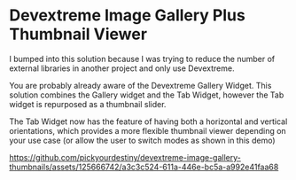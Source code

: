 # Devextreme Image Gallery Plus Thumbnail Viewer

I bumped into this solution because I was trying to reduce the number of external libraries in another project and only use Devextreme.

You are probably already aware of the Devextreme Gallery Widget.  This solution combines the Gallery widget and the Tab Widget, however the Tab widget is repurposed as a thumbnail slider.

The Tab Widget now has the feature of having both a horizontal and vertical orientations, which provides a more flexible thumbnail viewer depending on your use case (or allow the user to switch modes as shown in this demo)


https://github.com/pickyourdestiny/devextreme-image-gallery-thumbnails/assets/125666742/a3c3c524-611a-446e-bc5a-a992e41faa68


